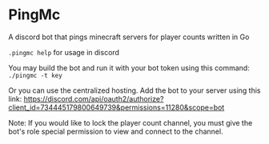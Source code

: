 # PingMc
A discord bot that pings minecraft servers for player counts written in Go

`.pingmc help` for usage in discord

You may build the bot and run it with your bot token using this command: `./pingmc -t key`

Or you can use the centralized hosting. Add the bot to your server using this link: https://discord.com/api/oauth2/authorize?client_id=734445179800649739&permissions=11280&scope=bot

Note: If you would like to lock the player count channel, you must give the bot's role special permission to view and connect to the channel.
